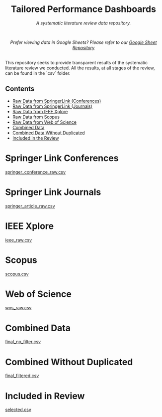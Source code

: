 <h1 align="center">Tailored Performance Dashboards</h1>
<p align="center"><i>A systematic literature review data repository.</i></p>
<br>
<p align="center"><i>Prefer viewing data in Google Sheets? Please refer to our <a href="https://docs.google.com/spreadsheets/d/1zChesqD12Kmg2nsIQsWPQrLaUMs8iQP7bnQYRvk8PRo/edit?usp=sharing">Google Sheet Repository</a></i></p>
<br>
This repository seeks to provide transparent results of the systematic literature review we conducted. All the results, at all stages of the review, can be found in the `csv` folder.

## Contents

- [Raw Data from SpringerLink (Conferences)](#springer-link-conferences)
- [Raw Data from SpringerLink (Journals)](#springer-link-journals)
- [Raw Data from IEEE Xplore](#ieee-xplore)
- [Raw Data from Scopus](#scopus)
- [Raw Data from Web of Science](#web-of-science)
- [Combined Data](#combined-data)
- [Combined Data Without Duplicated](#combined-without-duplicated)
- [Included in the Review](#included-in-review)

# Springer Link Conferences

[springer_conference_raw.csv](csv/springer_conference_raw.csv)

# Springer Link Journals

[springer_article_raw.csv](csv/springer_article_raw.csv)

# IEEE Xplore

[ieee_raw.csv](csv/ieee_raw.csv)

# Scopus

[scopus.csv](csv/scopus.csv)

# Web of Science

[wos_raw.csv](csv/wos_raw.csv)

# Combined Data

[final_no_filter.csv](csv/final_no_filter.csv)

# Combined Without Duplicated

[final_filtered.csv](csv/final_filtered.csv)

# Included in Review

[selected.csv](csv/selected.csv)
